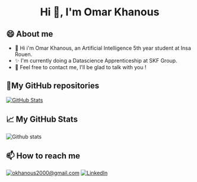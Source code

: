 <h1 align="center">Hi 👋, I'm Omar Khanous</h1>

## 😄 About me
- 🌱 Hi i'm Omar Khanous,  an Artificial Intelligence 5th year student at Insa Rouen.
- ✨ I'm currently doing a Datascience Apprenticeship at SKF Group.
- 🤔 Feel free to contact me, I'll be glad to talk with you !

<h2>📌My GitHub repositories</h2>
<div>
  <p>
    <a href="https://github.com/Okhanous/Team-satisfaction-discord-evaluator">
      <img src="https://github-readme-stats.vercel.app/api/pin/?username=Okhanous&repo=Team-satisfaction-discord-evaluator" alt="GitHub Stats" />
    </a>
  </p>
</div>

<h2>📈 My GitHub Stats</h2>

![Github stats](https://github-readme-stats.vercel.app/api?username=okhanous&show_icons=true&include_all_commits=true)

<h2>📫 How to reach me</h2>

<a href="mailto:okhanous2000@gmail.com]">![okhanous2000@gmail.com](https://img.shields.io/badge/Gmail-D14836?style=for-the-badge&logo=gmail&logoColor=white)</a>
<a href="https://www.linkedin.com/in/omar-khanous-0846731a2/">![LinkedIn](https://img.shields.io/badge/LinkedIn-0077B5?style=for-the-badge&logo=linkedin&logoColor=white)</a>
